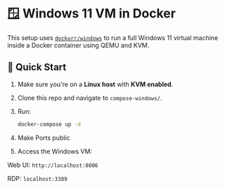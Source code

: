 # 🪟 Windows 11 VM in Docker

This setup uses [`dockurr/windows`](https://github.com/dockurr/windows) to run a full Windows 11 virtual machine inside a Docker container using QEMU and KVM.

## 🚀 Quick Start

1. Make sure you're on a **Linux host** with **KVM enabled**.
2. Clone this repo and navigate to `compose-windows/`.
3. Run:

   ```bash
   docker-compose up -d
4. Make Ports public
5. Access the Windows VM:

Web UI: `http://localhost:8006`

RDP: `localhost:3389`
